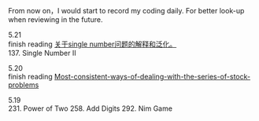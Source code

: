 From now on，I would start to record my coding daily. 
For better look-up when reviewing in the future.

5.21<br>
finish reading
[关于single number问题的解释和泛化。](https://leetcode.com/problems/single-number-ii/discuss/43295/Detailed-explanation-and-generalization-of-the-bitwise-operation-method-for-single-numbers)<br>
137. Single Number II

5.20<br>
finish reading [Most-consistent-ways-of-dealing-with-the-series-of-stock-problems](https://leetcode.com/problems/best-time-to-buy-and-sell-stock-with-transaction-fee/discuss/108870/Most-consistent-ways-of-dealing-with-the-series-of-stock-problems)<br>

5.19<br>
231. Power of Two 258. Add Digits 292. Nim Game